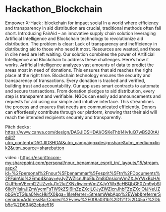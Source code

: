 # Hackathon_Blockchain
Empower X-Hack :  blockchain for impact social 
In a world where efficiency and transparency in aid distribution are crucial, traditional methods often fall short. Introducing FairAid – an innovative supply chain solution leveraging Artificial Intelligence and Blockchain technology to revolutionize aid distribution.
The problem is clear: Lack of transparency and inefficiency in distributing aid to those who need it most. Resources are wasted, and those in dire need are left waiting.
Our solution combines the power of Artificial Intelligence and Blockchain to address these challenges. Here’s how it works.
Artificial Intelligence analyzes vast amounts of data to predict the areas most in need of donations. This ensures that aid reaches the right place at the right time.
Blockchain technology ensures the security and transparency of transactions. Every donation is tracked and verified, building trust and accountability.
Our app uses smart contracts to automate and secure transactions. From donation pledges to aid distribution, every step is transparent and verifiable.
NGOs can easily add announcements and requests for aid using our simple and intuitive interface. This streamlines the process and ensures that needs are communicated efficiently.
Donors can effortlessly contribute through our platform, knowing that their aid will reach the intended recipients securely and transparently.

Pitch decks : https://www.canva.com/design/DAGJIDSHDAI/OSKeThb14Iv1uQ7wBS20tA/edit?utm_content=DAGJIDSHDAI&utm_campaign=designshare&utm_medium=link2&utm_source=sharebutton

video : https://esprittncom-my.sharepoint.com/personal/nour_benammar_esprit_tn/_layouts/15/stream.aspx?id=%2Fpersonal%2Fnour%5Fbenammar%5Fesprit%5Ftn%2FDocuments%2FFairAid%2Emp4&nav=eyJyZWZlcnJhbEluZm8iOnsicmVmZXJyYWxBcHAiOiJPbmVEcml2ZUZvckJ1c2luZXNzIiwicmVmZXJyYWxBcHBQbGF0Zm9ybSI6IldlYiIsInJlZmVycmFsTW9kZSI6InZpZXciLCJyZWZlcnJhbFZpZXciOiJNeUZpbGVzTGlua0NvcHkifX0&ga=1&referrer=StreamWebApp%2EWeb&referrerScenario=AddressBarCopied%2Eview%2E0f8a031b%2D121f%2D45a7%2Dbb5c%2D63462cbde516

